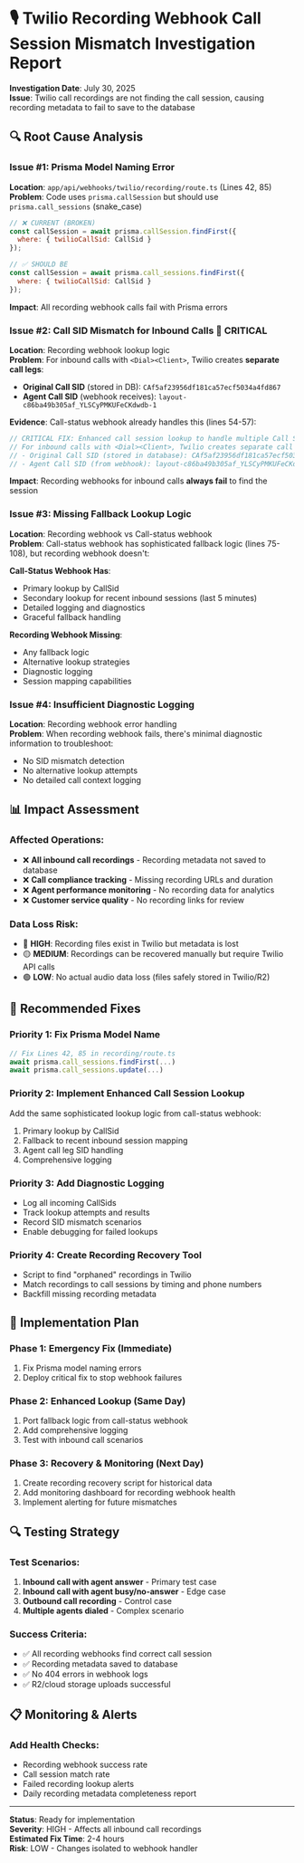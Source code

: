 # 🎙️ Twilio Recording Webhook Call Session Mismatch Investigation Report

**Investigation Date**: July 30, 2025  
**Issue**: Twilio call recordings are not finding the call session, causing recording metadata to fail to save to the database

## 🔍 **Root Cause Analysis**

### **Issue #1: Prisma Model Naming Error**
**Location**: `app/api/webhooks/twilio/recording/route.ts` (Lines 42, 85)  
**Problem**: Code uses `prisma.callSession` but should use `prisma.call_sessions` (snake_case)
```javascript
// ❌ CURRENT (BROKEN)
const callSession = await prisma.callSession.findFirst({
  where: { twilioCallSid: CallSid }
});

// ✅ SHOULD BE
const callSession = await prisma.call_sessions.findFirst({
  where: { twilioCallSid: CallSid }
});
```
**Impact**: All recording webhook calls fail with Prisma errors

### **Issue #2: Call SID Mismatch for Inbound Calls** 🚨 **CRITICAL**
**Location**: Recording webhook lookup logic  
**Problem**: For inbound calls with `<Dial><Client>`, Twilio creates **separate call legs**:
- **Original Call SID** (stored in DB): `CAf5af23956df181ca57ecf5034a4fd867`
- **Agent Call SID** (webhook receives): `layout-c86ba49b305af_YLSCyPMKUFeCKdwdb-1`

**Evidence**: Call-status webhook already handles this (lines 54-57):
```javascript
// CRITICAL FIX: Enhanced call session lookup to handle multiple Call SIDs
// For inbound calls with <Dial><Client>, Twilio creates separate call legs:
// - Original Call SID (stored in database): CAf5af23956df181ca57ecf5034a4fd867
// - Agent Call SID (from webhook): layout-c86ba49b305af_YLSCyPMKUFeCKdwdb-1
```

**Impact**: Recording webhooks for inbound calls **always fail** to find the session

### **Issue #3: Missing Fallback Lookup Logic**
**Location**: Recording webhook vs Call-status webhook  
**Problem**: Call-status webhook has sophisticated fallback logic (lines 75-108), but recording webhook doesn't:

**Call-Status Webhook Has**:
- Primary lookup by CallSid
- Secondary lookup for recent inbound sessions (last 5 minutes)
- Detailed logging and diagnostics
- Graceful fallback handling

**Recording Webhook Missing**:
- Any fallback logic
- Alternative lookup strategies
- Diagnostic logging
- Session mapping capabilities

### **Issue #4: Insufficient Diagnostic Logging**
**Location**: Recording webhook error handling  
**Problem**: When recording webhook fails, there's minimal diagnostic information to troubleshoot:
- No SID mismatch detection
- No alternative lookup attempts
- No detailed call context logging

## 📊 **Impact Assessment**

### **Affected Operations**:
- ❌ **All inbound call recordings** - Recording metadata not saved to database
- ❌ **Call compliance tracking** - Missing recording URLs and duration
- ❌ **Agent performance monitoring** - No recording data for analytics  
- ❌ **Customer service quality** - No recording links for review

### **Data Loss Risk**:
- 🔴 **HIGH**: Recording files exist in Twilio but metadata is lost
- 🟡 **MEDIUM**: Recordings can be recovered manually but require Twilio API calls
- 🟢 **LOW**: No actual audio data loss (files safely stored in Twilio/R2)

## 🔧 **Recommended Fixes**

### **Priority 1: Fix Prisma Model Name**
```javascript
// Fix Lines 42, 85 in recording/route.ts
await prisma.call_sessions.findFirst(...)
await prisma.call_sessions.update(...)
```

### **Priority 2: Implement Enhanced Call Session Lookup**
Add the same sophisticated lookup logic from call-status webhook:
1. Primary lookup by CallSid
2. Fallback to recent inbound session mapping
3. Agent call leg SID handling
4. Comprehensive logging

### **Priority 3: Add Diagnostic Logging**
- Log all incoming CallSids
- Track lookup attempts and results
- Record SID mismatch scenarios
- Enable debugging for failed lookups

### **Priority 4: Create Recording Recovery Tool**
- Script to find "orphaned" recordings in Twilio
- Match recordings to call sessions by timing and phone numbers
- Backfill missing recording metadata

## 🚀 **Implementation Plan**

### **Phase 1: Emergency Fix (Immediate)**
1. Fix Prisma model naming errors
2. Deploy critical fix to stop webhook failures

### **Phase 2: Enhanced Lookup (Same Day)**  
1. Port fallback logic from call-status webhook
2. Add comprehensive logging
3. Test with inbound call scenarios

### **Phase 3: Recovery & Monitoring (Next Day)**
1. Create recording recovery script for historical data
2. Add monitoring dashboard for recording webhook health
3. Implement alerting for future mismatches

## 🔍 **Testing Strategy**

### **Test Scenarios**:
1. **Inbound call with agent answer** - Primary test case
2. **Inbound call with agent busy/no-answer** - Edge case
3. **Outbound call recording** - Control case  
4. **Multiple agents dialed** - Complex scenario

### **Success Criteria**:
- ✅ All recording webhooks find correct call session
- ✅ Recording metadata saved to database  
- ✅ No 404 errors in webhook logs
- ✅ R2/cloud storage uploads successful

## 📋 **Monitoring & Alerts**

### **Add Health Checks**:
- Recording webhook success rate
- Call session match rate
- Failed recording lookup alerts
- Daily recording metadata completeness report

---

**Status**: Ready for implementation  
**Severity**: HIGH - Affects all inbound call recordings  
**Estimated Fix Time**: 2-4 hours  
**Risk**: LOW - Changes isolated to webhook handler 